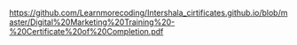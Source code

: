 https://github.com/Learnmorecoding/Intershala_cirtificates.github.io/blob/master/Digital%20Marketing%20Training%20-%20Certificate%20of%20Completion.pdf
